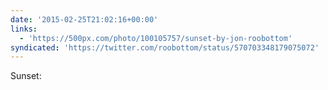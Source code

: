 ```yaml
---
date: '2015-02-25T21:02:16+00:00'
links:
  - 'https://500px.com/photo/100105757/sunset-by-jon-roobottom'
syndicated: 'https://twitter.com/roobottom/status/570703348179075072'
---
```

Sunset: 
